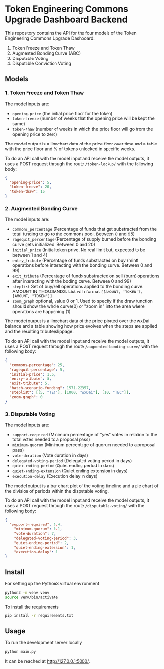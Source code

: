 # Token Engineering Commons Upgrade Dashboard Backend

This repository contains the API for the four models of the Token Engineering Commons Upgrade Dashboard:
1. Token Freeze and Token Thaw
2. Augmented Bonding Curve (ABC)
3. Disputable Voting
4. Disputable Conviction Voting

## Models

### 1. Token Freeze and Token Thaw
The model inputs are:
- `opening-price` (the initial price floor for the token)
- `token-freeze` (number of weeks that the opening price will be kept the same)
- `token-thaw` (number of weeks in which the price floor will go from the opening price to zero)

The model output is a linechart data of the price floor over time and a table with the price floor and % of tokens unlocked in specific weeks.

To do an API call with the model input and receive the model outputs, it uses a POST request through the route `/token-lockup/` with the following body:
```json
{
  "opening-price": 5,
  "token-freeze": 20,
  "token-thaw": 15
}
```

### 2. Augmented Bonding Curve
The model inputs are:
- `commons_percentage` (Percentage of funds that get substracted from the total funding to go to the commons pool. Between 0 and 95)
- `ragequit_percentage` (Percentage of supply burned before the bonding curve gets initialized. Between 0 and 20)
- `initial_price` (Initial token prive. No real limit but, expected to be between 1 and 4)
- `entry_tribute` (Percentage of funds substracted on buy (mint) operations before interacting with the bonding curve. Between 0 and 99)
- `exit_tribute` (Percentage of funds substracted on sell (burn) operations after interacting with the boding curve.  Between 0 and 99)
- `steplist` Set of buy/sell operations applied to the bonding curve. AMOUNT IN THOUSANDS. List with format `[[AMOUNT, "TOKEN"],[AMOUNT, "TOKEN"]]`
- `zoom_graph` optional, value 0 or 1. Used to specify if the draw function should show the whole curve(0) or "zoom in" into the area where operations are happening (1)

The model output is a linechart data of the price plotted over the wxDai balance and a table showing how price evolves when the steps are applied and the resulting tribute/slippage.

To do an API call with the model input and receive the model outputs, it uses a POST request through the route `/augmented-bonding-curve/` with the following body:
```json
{ 
  "commons-percentage": 25,
  "ragequit-percentage": 5,
  "initial-price": 1.5,
  "entry-tribute": 5, 
  "exit-tribute": 5, 
  "hatch-scenario-funding": 1571.22357, 
  "steplist": [[5, "TEC"], [1000, "wxDai"], [10, "TEC"]], 
  "zoom-graph": 0
}
```

### 3. Disputable Voting
The model inputs are:
- `support-required` (Minimum percentage of "yes" votes in relation to the total votes needed to a proposal pass)
- `minimum-quorum` (Minimum percentage of quorum needed to a proposal pass)
- `vote-duration` (Vote duration in days)
- `delegated-voting-period` (Delegated voting period in days)
- `quiet-ending-period` (Quiet ending period in days)
- `quiet-ending-extension` (Quiet ending extension in days)
- `execution-delay` (Execution delay in days)

The model output is a bar chart plot of the voting timeline and a pie chart of the division of periods within the disputable voting.

To do an API call with the model input and receive the model outputs, it uses a POST request through the route `/disputable-voting/` with the following body:
```json
{
  "support-required": 0.4,
	"minimum-quorum": 0.1,
	"vote-duration": 7,
	"delegated-voting-period": 3,
	"quiet-ending-period": 2,
	"quiet-ending-extension": 1,
	"execution-delay": 1
}
```

## Install

For setting up the Python3 virtual environment
```bash
python3 -m venv venv
source venv/bin/activate
```

To install the requirements
```bash
pip install -r requirements.txt
```

## Usage

To run the development server locally
```bash
python main.py 
```
It can be reached at http://127.0.0.1:5000/.
